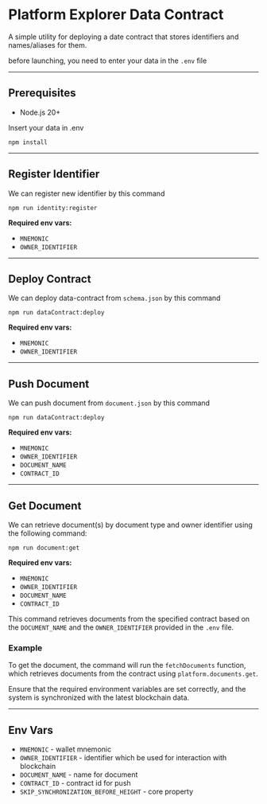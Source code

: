 # Platform Explorer Data Contract

A simple utility for deploying a date contract that stores identifiers and names/aliases for them.

before launching, you need to enter your data in the `.env` file

---

## Prerequisites

- Node.js 20+

Insert your data in .env
```
npm install
```
---

## Register Identifier
We can register new identifier by this command
```
npm run identity:register
```
**Required env vars:**
* `MNEMONIC`
* `OWNER_IDENTIFIER`
---

## Deploy Contract
We can deploy data-contract from `schema.json` by this command
```
npm run dataContract:deploy
```
**Required env vars:**
* `MNEMONIC`
* `OWNER_IDENTIFIER`
---

## Push Document
We can push document from `document.json` by this command
```
npm run dataContract:deploy
```
**Required env vars:**
* `MNEMONIC`
* `OWNER_IDENTIFIER`
* `DOCUMENT_NAME`
* `CONTRACT_ID`
---

## Get Document
We can retrieve document(s) by document type and owner identifier using the following command:
```
npm run document:get
```
**Required env vars:**
* `MNEMONIC`
* `OWNER_IDENTIFIER`
* `DOCUMENT_NAME`
* `CONTRACT_ID`

This command retrieves documents from the specified contract based on the `DOCUMENT_NAME` and the `OWNER_IDENTIFIER` provided in the `.env` file.

### Example
To get the document, the command will run the `fetchDocuments` function, which retrieves documents from the contract using `platform.documents.get`.

Ensure that the required environment variables are set correctly, and the system is synchronized with the latest blockchain data.

---

## Env Vars
* `MNEMONIC` - wallet mnemonic
* `OWNER_IDENTIFIER` - identifier which be used for interaction with blockchain
* `DOCUMENT_NAME` - name for document
* `CONTRACT_ID` - contract id for push
* `SKIP_SYNCHRONIZATION_BEFORE_HEIGHT` - core property
